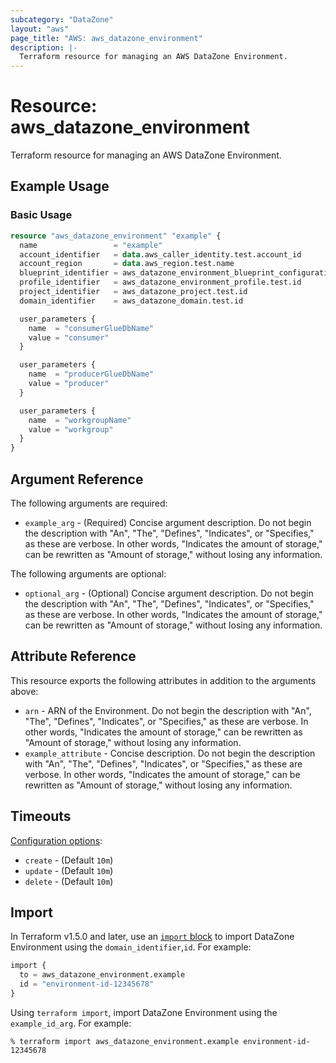 ```yaml
---
subcategory: "DataZone"
layout: "aws"
page_title: "AWS: aws_datazone_environment"
description: |-
  Terraform resource for managing an AWS DataZone Environment.
---
```


# Resource: aws_datazone_environment

Terraform resource for managing an AWS DataZone Environment.

## Example Usage

### Basic Usage

```terraform
resource "aws_datazone_environment" "example" {
  name                 = "example"
  account_identifier   = data.aws_caller_identity.test.account_id
  account_region       = data.aws_region.test.name
  blueprint_identifier = aws_datazone_environment_blueprint_configuration.test.environment_blueprint_id
  profile_identifier   = aws_datazone_environment_profile.test.id
  project_identifier   = aws_datazone_project.test.id
  domain_identifier    = aws_datazone_domain.test.id

  user_parameters {
    name  = "consumerGlueDbName"
    value = "consumer"
  }

  user_parameters {
    name  = "producerGlueDbName"
    value = "producer"
  }

  user_parameters {
    name  = "workgroupName"
    value = "workgroup"
  }
}
```

## Argument Reference

The following arguments are required:

* `example_arg` - (Required) Concise argument description. Do not begin the description with "An", "The", "Defines", "Indicates", or "Specifies," as these are verbose. In other words, "Indicates the amount of storage," can be rewritten as "Amount of storage," without losing any information.

The following arguments are optional:

* `optional_arg` - (Optional) Concise argument description. Do not begin the description with "An", "The", "Defines", "Indicates", or "Specifies," as these are verbose. In other words, "Indicates the amount of storage," can be rewritten as "Amount of storage," without losing any information.

## Attribute Reference

This resource exports the following attributes in addition to the arguments above:

* `arn` - ARN of the Environment. Do not begin the description with "An", "The", "Defines", "Indicates", or "Specifies," as these are verbose. In other words, "Indicates the amount of storage," can be rewritten as "Amount of storage," without losing any information.
* `example_attribute` - Concise description. Do not begin the description with "An", "The", "Defines", "Indicates", or "Specifies," as these are verbose. In other words, "Indicates the amount of storage," can be rewritten as "Amount of storage," without losing any information.

## Timeouts

[Configuration options](https://developer.hashicorp.com/terraform/language/resources/syntax#operation-timeouts):

* `create` - (Default `10m`)
* `update` - (Default `10m`)
* `delete` - (Default `10m`)

## Import

In Terraform v1.5.0 and later, use an [`import` block](https://developer.hashicorp.com/terraform/language/import) to import DataZone Environment using the `domain_identifier`,`id`. For example:

```terraform
import {
  to = aws_datazone_environment.example
  id = "environment-id-12345678"
}
```

Using `terraform import`, import DataZone Environment using the `example_id_arg`. For example:

```console
% terraform import aws_datazone_environment.example environment-id-12345678
```

